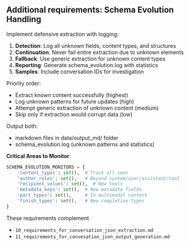 ## Additional requirements: Schema Evolution Handling

Implement defensive extraction with logging:

1. **Detection**: Log all unknown fields, content types, and structures
2. **Continuation**: Never fail entire extraction due to unknown elements
3. **Fallback**: Use generic extraction for unknown content types
4. **Reporting**: Generate schema_evolution.log with statistics
5. **Samples**: Include conversation IDs for investigation

Priority order:
- Extract known content successfully (highest)
- Log unknown patterns for future updates (high)
- Attempt generic extraction of unknown content (medium)
- Skip only if extraction would corrupt data (low)

Output both:
- markdown files in data/output_md/ folder
- schema_evolution.log (unknown patterns and statistics)


**Critical Areas to Monitor**:

```python
SCHEMA_EVOLUTION_MONITORS = {
    'content_types': set(),  # Track all seen
    'author_roles': set(),   # Beyond system/user/assistant/tool
    'recipient_values': set(),  # New tools
    'metadata_keys': set(),  # New metadata fields
    'part_types': set(),     # In multimodal content
    'finish_types': set(),   # New completion types
}
```

These requirements complement 
- `10_requirements_for_conversation_json_extraction.md`
- `11_requirements_for_convesation_json_output_generation.md`